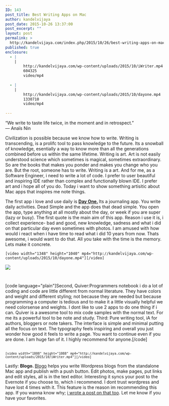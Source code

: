 ```yaml
---
ID: 143
post_title: Best Writing Apps on Mac
author: kandelvijaya
post_date: 2015-10-26 13:37:00
post_excerpt: ""
layout: post
permalink: >
  http://kandelvijaya.com/index.php/2015/10/26/best-writing-apps-on-mac/
published: true
enclosure:
  - |
    |
        http://kandelvijaya.com/wp-content/uploads/2015/10/iWriter.mp4
        604325
        video/mp4
        
  - |
    |
        http://kandelvijaya.com/wp-content/uploads/2015/10/dayone.mp4
        1330710
        video/mp4
        
---
```

<p>“We write to taste life twice, in the moment and in retrospect.”<br />― Anaïs Nin</p><p>Civilization is possible because we know how to write. Writing is transcending, is a prolifc tool to pass knowledge to the future. Its a snowball of knowledge, esentially a way to know more than all the generations combined before us within the same lifetime. Writing is art. Art is not easily understood science which sometimes is magical, sometimes extraordinary. So are the books that makes you ponder and makes you change who you are. But the root, someone has to write. Writing is a art. And for me, as a Software Engineer, i need to write a lot of code. I prefer to user beautiful and inspiring IDE rather than complex and functionally blown IDE. I prefer art and i hope all of you do. Today i want to show something artisitic about Mac apps that inspires me note things.</p><p>The first app i love and use daily is <strong><a title="Day One" href="http://dayoneapp.com" target="_blank">Day One.</a> </strong>Its a journaling app. You write daily activities. Dead Simple and the app does that dead simple. You open the app, type anything at all mostly about the day, or week if you are super (lazy or busy). The first quote is the main aim of this app. Reason i use it is, i collect experience- bad and good, new knowledge, sadness and what i did on that particular day even sometimes with photos. I am amused with how would i react when i have time to read what i did 10 years from now. Thats awesome, i would want to do that. All you take with the time is the memory. Lets make it concrete.</p><p><code>[video width="1348" height="1040" mp4="http://kandelvijaya.com/wp-content/uploads/2015/10/dayone.mp4"][/video]</code></p><code><a href="http://kandelvijaya.com/wp-content/uploads/2015/10/1445174277_full.png" target="_blank"><img src="http://kandelvijaya.com/wp-content/uploads/2015/10/1445174277_thumb.png" align="middle" class="aligncenter"></a></code><p><code> </code></p><p></p>[code language="plain"]Second, Quiver:Programmers notebook i do a lot of coding and code are little different from normal literature. They have colors and weight and different styling; not because they are needed but because programming a computer is tedious and to make it a little visually helpful we need colorsense and weights. I dont like to use 2 apps to do one thing if i can. Quiver is a awesome tool to mix code samples with the normal text. For me its a powerful tool to be note and study.
Third: Pure writing tool, iA for authors, bloggers or note takers. The interface is simple and minimal putting all the focus on text. The typography feels inspiring and overall you just wonder how good it feels to write a page. You want to continue even if you are done. I am huge fan of it. I highly recommend for anyone.[/code]<br /><br /><p></p><p><code><code>[video width="1808" height="1088" mp4="http://kandelvijaya.com/wp-content/uploads/2015/10/iWriter.mp4"][/video]</code></code></p><p>Lastly: <strong>Blogo. </strong><a title="Blogo App" href="https://www.getblogo.com" target="_blank">Blogo</a> helps you write Wordpress blogs from the standalone Mac app and publish with a push button. Edit photos, make pages, put links and edit styles, all is in the text editor. Interesting it syncs your post to the Evernote if you choose to, which i recommend. I dont trust wordpress and have lost 4 times with it. This feature is the reason im recommending this app. If you wanna know why; <a title="Losing the war with wordpress" href="http://kandelvijaya.com/index.php/2015/10/18/losing-the-war-with-wordpress/" target="_blank">i wrote a post on that too</a>. Let me know if you have your favorites.</p>